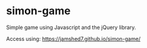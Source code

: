 # simon-game
Simple game using Javascript and the jQuery library. 

Access using: https://jamshed7.github.io/simon-game/

